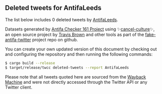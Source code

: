 ## Deleted tweets for AntifaLeeds

The list below includes 0 deleted tweets by
[AntifaLeeds](https://twitter.com/AntifaLeeds).



Datasets generated by [Antifa Checker 161 Project](https://twitter.com/antifacheck161) using ✨[cancel-culture](https://github.com/travisbrown/cancel-culture)✨, an open source project by 
[Travis Brown](https://twitter.com/travisbrown) and other tools as part of the 
[fake-antifa-twitter](https://github.com/antifacheck161/fake-antifa-twitter) project repo on github.

You can create your own updated version of this document by checking out and configuring the
repository and then running the following commands:

```bash
$ cargo build --release
$ target/release/twcc deleted-tweets --report AntifaLeeds
```

Please note that all tweets quoted here are sourced from the
[Wayback Machine](https://web.archive.org) and were not directly accessed through the Twitter API or
any Twitter client.


